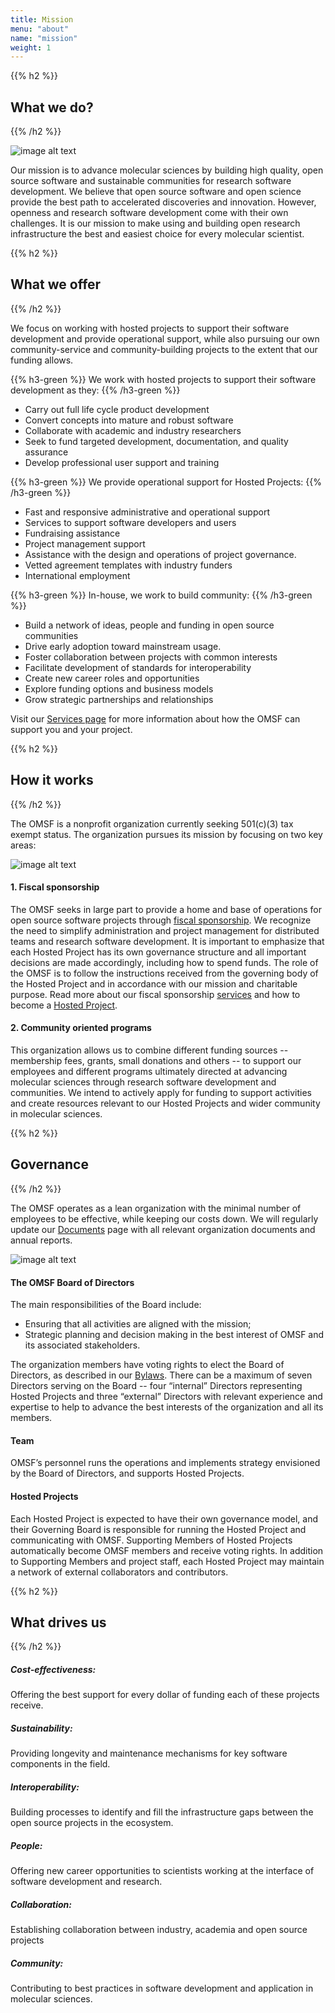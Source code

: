 ```yaml
---
title: Mission
menu: "about"
name: "mission"
weight: 1
---
```


{{% h2 %}}
## What we do?
{{% /h2 %}}

![image alt text](/images/OMF-img1.jpg)

Our mission is to advance molecular sciences by building high quality, open source software and sustainable communities for research software development.
We believe that open source software and open science provide the best path to accelerated discoveries and innovation. However, openness and research software development come with their own challenges. It is our mission to make using and building open research infrastructure the best and easiest choice for every molecular scientist.


{{% h2 %}}
## What we offer
{{% /h2 %}}

We focus on working with hosted projects to support their software development and provide operational support, while also pursuing our own community-service and community-building projects to the extent that our funding allows.

{{% h3-green %}}
We work with hosted projects to support their software development as they:
{{% /h3-green %}}
* Carry out full life cycle product development
* Convert concepts into mature and robust software
* Collaborate with academic and industry researchers
* Seek to fund targeted development, documentation, and quality assurance
* Develop professional user support and training

{{% h3-green %}}
We provide operational support for Hosted Projects:
{{% /h3-green %}}
* Fast and responsive administrative and operational support
* Services to support software developers and users
* Fundraising assistance
* Project management support
* Assistance with the design and operations of project governance.
* Vetted agreement templates with industry funders
* International employment

{{% h3-green %}}
In-house, we work to build community:
{{% /h3-green %}}
* Build a network of ideas, people and funding in open source communities
* Drive early adoption toward mainstream usage.
* Foster collaboration between projects with common interests
* Facilitate development of standards for interoperability
* Create new career roles and opportunities
* Explore funding options and business models
* Grow strategic partnerships and relationships

Visit our [Services page](/services/fiscal-sponsorship) for more information about how the OMSF can support you and your project.


{{% h2 %}}
## How it works
{{% /h2 %}}

The OMSF is a nonprofit organization currently seeking 501(c)(3) tax exempt status. The organization pursues its mission by focusing on two key areas:

![image alt text](/images/OMF-img2.jpg)

#### 1.	Fiscal sponsorship
The OMSF seeks in large part to provide a home and base of operations for open source software projects through [fiscal sponsorship](https://en.wikipedia.org/wiki/Fiscal_sponsorship). We recognize the need to simplify administration and project management for distributed teams and research software development. It is important to emphasize that each Hosted Project has its own governance structure and all important decisions are made accordingly, including how to spend funds. The role of the OMSF is to follow the instructions received from the governing body of the Hosted Project and in accordance with our mission and charitable purpose. Read more about our fiscal sponsorship [services](/services/fiscal-sponsorship) and how to become a [Hosted Project](/projects/host-project).  

#### 2.	Community oriented programs
This organization allows us to combine different funding sources -- membership fees, grants, small donations and others -- to support our employees and different programs ultimately directed at advancing molecular sciences through research software development and communities. We intend to actively apply for funding to support activities and create resources relevant to our Hosted Projects and wider community in molecular sciences.

{{% h2 %}}
## Governance
{{% /h2 %}}

The OMSF operates as a lean organization with the minimal number of employees to be effective, while keeping our costs down. We will regularly update our [Documents](/about/legal) page with all relevant organization documents and annual reports.

![image alt text](/images/OMF-img3.jpg)


#### The OMSF Board of Directors

The main responsibilities of the Board include:

* Ensuring that all activities are aligned with the mission;
* Strategic planning and decision making in the best interest of OMSF and its associated stakeholders.

The organization members have voting rights to elect the Board of Directors, as described in our [Bylaws](/bylaws). There can be a maximum of seven Directors serving on the Board -- four “internal” Directors representing Hosted Projects and three “external” Directors with relevant experience and expertise to help to advance the best interests of the organization and all its members.

#### Team
OMSF’s personnel runs the operations and implements strategy envisioned by the Board of Directors, and supports Hosted Projects.


#### Hosted Projects
Each Hosted Project is expected to have their own governance model, and their Governing Board is responsible for running the Hosted Project and communicating with OMSF. Supporting Members of Hosted Projects automatically become OMSF members and receive voting rights. In addition to Supporting Members and project staff, each Hosted Project may maintain a network of external collaborators and contributors.


{{% h2 %}}
## What drives us
{{% /h2 %}}

##### Cost-effectiveness:
Offering the best support for every dollar of funding each of these projects receive.


##### Sustainability:
Providing longevity and maintenance mechanisms for key software components in the field.


##### Interoperability:
Building processes to identify and fill the infrastructure gaps between the open source projects in the ecosystem.


##### People:
Offering new career opportunities to scientists working at the interface of software development and research.


##### Collaboration:
Establishing collaboration between industry, academia and open source projects


##### Community:
Contributing to best practices in software development and application in molecular sciences.

